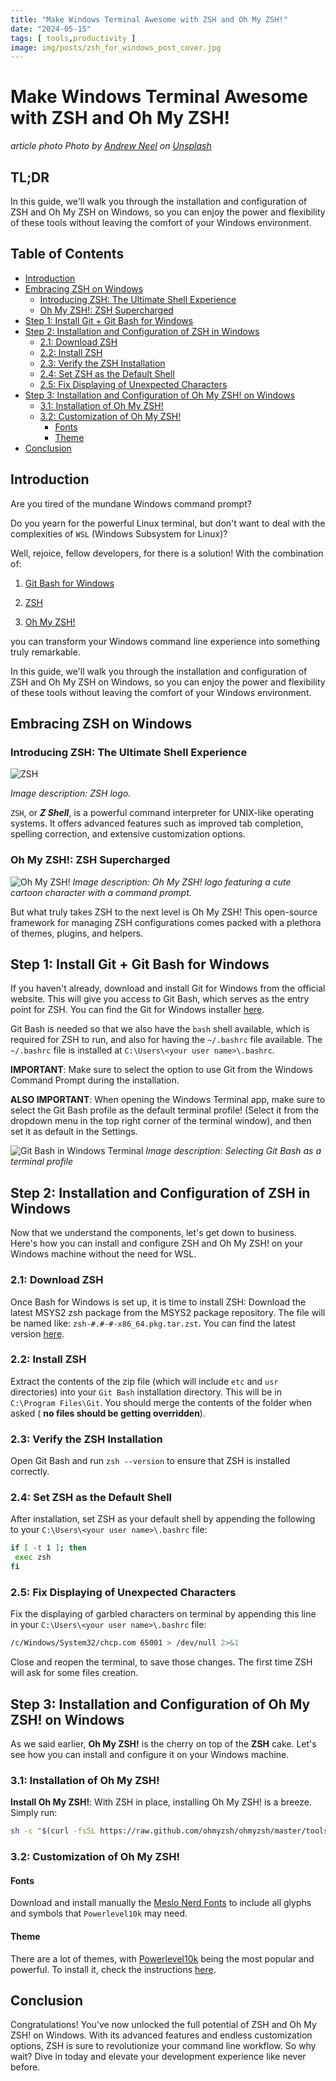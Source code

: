 ```yaml
---
title: "Make Windows Terminal Awesome with ZSH and Oh My ZSH!"
date: "2024-05-15"
tags: [ tools,productivity ]
image: img/posts/zsh_for_windows_post_cover.jpg
---
```


# Make Windows Terminal Awesome with ZSH and Oh My ZSH!

*article photo Photo
by <a href="https://unsplash.com/@andrewtneel?utm_content=creditCopyText&utm_medium=referral&utm_source=unsplash">Andrew
Neel</a>
on <a href="https://unsplash.com/photos/macbook-pro-white-ceramic-mugand-black-smartphone-on-table-cckf4TsHAuw?utm_content=creditCopyText&utm_medium=referral&utm_source=unsplash">
Unsplash</a>*

## TL;DR

In this guide, we'll walk you through the installation and configuration of ZSH and Oh My ZSH on Windows, so you can
enjoy the power and flexibility of these tools without leaving the comfort of your Windows environment.

## Table of Contents

- [Introduction](#introduction)
- [Embracing ZSH on Windows](#embracing-zsh-on-windows)
    - [Introducing ZSH: The Ultimate Shell Experience](#introducing-zsh-the-ultimate-shell-experience)
    - [Oh My ZSH!: ZSH Supercharged](#oh-my-zsh-zsh-supercharged-)
- [Step 1: Install Git + Git Bash for Windows](#step-1-install-git--git-bash-for-windows)
- [Step 2: Installation and Configuration of ZSH in Windows](#step-2-installation-and-configuration-of-zsh-in-windows)
    - [2.1: Download ZSH](#21-download-zsh)
    - [2.2: Install ZSH](#22-install-zsh)
    - [2.3: Verify the ZSH Installation](#23-verify-the-zsh-installation)
    - [2.4: Set ZSH as the Default Shell](#24-set-zsh-as-the-default-shell)
    - [2.5: Fix Displaying of Unexpected Characters](#25-fix-displaying-of-unexpected-characters)
- [Step 3: Installation and Configuration of Oh My ZSH! on Windows](#step-3-installation-and-configuration-of-oh-my-zsh-on-windows)
    - [3.1: Installation of Oh My ZSH!](#31-installation-of-oh-my-zsh)
    - [3.2: Customization of Oh My ZSH!](#32-customization-of-oh-my-zsh)
        - [Fonts](#fonts)
        - [Theme](#theme)
- [Conclusion](#conclusion)

## Introduction

Are you tired of the mundane Windows command prompt?

Do you yearn for the powerful Linux terminal, but don't
want to deal with the complexities of `WSL` (Windows Subsystem for Linux)?

Well, rejoice, fellow developers, for there is a solution! With the
combination of:

1. [Git Bash for Windows](https://git-scm.com/downloads)

2. [ZSH](https://www.zsh.org/)

3. [Oh My ZSH!](https://ohmyz.sh/)

you can transform your Windows command line experience into something truly remarkable.

In this guide, we'll walk you through the installation and configuration of ZSH and Oh My ZSH on Windows, so you can
enjoy the power and flexibility of these tools without leaving the comfort of your Windows environment.

## Embracing ZSH on Windows

### Introducing ZSH: The Ultimate Shell Experience

![ZSH](/img/posts/Z_Shell_Logo_Color_Horizontal.jpg)

*Image description: ZSH logo.*

`ZSH`, or ***Z Shell***, is a powerful command interpreter for UNIX-like operating systems. It offers advanced features
such as
improved tab completion, spelling correction, and extensive customization options.

### Oh My ZSH!: ZSH Supercharged

![Oh My ZSH!](/img/posts/omz-eastwood.png)
*Image description: Oh My ZSH! logo featuring a cute cartoon character with a command prompt.*

But what truly takes ZSH to the next level is Oh My ZSH! This open-source framework for managing ZSH configurations
comes packed with a plethora of themes, plugins, and helpers.

## Step 1: Install Git + Git Bash for Windows

If you haven't already, download and install Git for Windows from the
official website. This will give you access to Git Bash, which serves as the entry point for ZSH. You can find the
Git for Windows installer [here](https://git-scm.com/download/win).

Git Bash is needed so that we also have the `bash` shell available, which is required for ZSH to run, and also for
having the `~/.bashrc` file available.
The `~/.bashrc` file is installed at `C:\Users\<your user name>\.bashrc`.

**IMPORTANT**: Make sure to select the option to use Git from the Windows Command Prompt during the installation.

**ALSO IMPORTANT**: When opening the Windows Terminal app, make sure to select the Git Bash profile as the default
terminal profile! (Select it from the dropdown menu in the top right corner of the terminal window), and then set it as
default in the Settings.

![Git Bash in Windows Terminal](/img/posts/git_bash_default_terminal.png)
*Image description: Selecting Git Bash as a terminal profile*

## Step 2: Installation and Configuration of ZSH in Windows

Now that we understand the components, let's get down to business. Here's how you can install and configure ZSH and Oh
My ZSH! on your Windows machine without the need for WSL.

### 2.1: Download ZSH

Once Bash for Windows is set up, it is time to install ZSH:
Download the latest MSYS2 zsh package from the MSYS2 package repository. The file will be named
like: `zsh-#.#-#-x86_64.pkg.tar.zst`. You can find the latest version [here](https://packages.msys2.org/package/zsh).

### 2.2: Install ZSH

Extract the contents of the zip file (which will include `etc` and `usr` directories) into your `Git
Bash`
installation directory. This will be in `C:\Program Files\Git`. You should merge the contents of the folder when
asked (
**no files should be getting overridden**).

### 2.3: Verify the ZSH Installation

Open Git Bash and run `zsh --version` to ensure that ZSH is installed correctly.

### 2.4: Set ZSH as the Default Shell

After installation, set ZSH as your default shell by appending the following to
your `C:\Users\<your user name>\.bashrc` file:

   ```bash
   if [ -t 1 ]; then
    exec zsh
   fi
   ```

### 2.5: Fix Displaying of Unexpected Characters

Fix the displaying of garbled characters on terminal by appending this line in
your `C:\Users\<your user name>\.bashrc` file:

   ```bash
   /c/Windows/System32/chcp.com 65001 > /dev/null 2>&1
   ```

Close and reopen the terminal, to save those changes. The first time ZSH will ask for some files creation.

## Step 3: Installation and Configuration of Oh My ZSH! on Windows

As we said earlier, **Oh My ZSH!** is the cherry on top of the **ZSH** cake. Let's see how you can install and configure
it on your Windows machine.

### 3.1: Installation of Oh My ZSH!

**Install Oh My ZSH!**: With ZSH in place, installing Oh My ZSH! is a breeze. Simply run:

```bash
sh -c "$(curl -fsSL https://raw.github.com/ohmyzsh/ohmyzsh/master/tools/install.sh)"
```

### 3.2: Customization of Oh My ZSH!

#### Fonts

Download and install manually
the [Meslo Nerd Fonts](https://github.com/romkatv/powerlevel10k#meslo-nerd-font-patched-for-powerlevel10k) to include
all glyphs and symbols that `Powerlevel10k` may need.

#### Theme

There are a lot of themes, with [Powerlevel10k](https://github.com/romkatv/powerlevel10k) being the most popular and
powerful. To install it, check the
instructions [here](https://github.com/romkatv/powerlevel10k?tab=readme-ov-file#installation).

## Conclusion

Congratulations! You've now unlocked the full potential of ZSH and Oh My ZSH! on Windows. With its advanced features and
endless customization options, ZSH is sure to revolutionize your command line workflow. So why wait? Dive in today and
elevate your development experience like never before.

